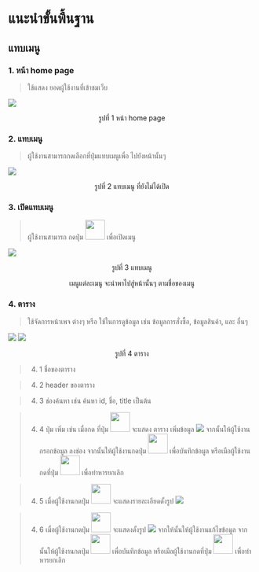# แนะนำขั้นพื้นฐาน
## แทบเมนู

### 1. หน้า home page
> ใช้แสดง ยอดผู้ใช้งานที่เข้าชมเว็บ

<img src=imgs/home_page.png>
<p align="center"> รูปที่ 1 หน้า home page</p>

### 2. แทบเมนู
> ผู้ใช้งานสามารถกดเลือกที่ปุ่มแทบเมนูเพื่อ ไปยังหน้านั้นๆ

<img src=imgs/tab_menu_not_open.png>
<p align="center"> รูปที่ 2 แทบเมนู ที่ยังไม่ได้เปิด</p>

### 3. เปิดแทบเมนู
> ผู้ใช้งานสามารถ กดปุ่ม <img style="height:40px" src=imgs/button_menu.png /> เพื่อเปิดเมนู

<img src=imgs/tab_menu_open.png>
<p align="center"> รูปที่ 3 แทบเมนู </p>
<p align="center"> เมนูแต่ละเมนู จะนำพาไปสู่หน้านั้นๆ ตามชื่อของเมนู </p>

### 4. ตาราง
> ใช้จัดการหน้าเพจ ต่างๆ หรือ ใช้ในการดูข้อมูล เช่น ข้อมูลการสั่งซื้อ, ข้อมูลสินค้า, และ อื่นๆ


<img src=imgs/table.png>
<img src=imgs/table_detail.png>
<p align="center"> รูปที่ 4 ตาราง </p>

>4. 1 ชื่อของตาราง

>4. 2 header ของตาราง

>4. 3 ช่องค้นหา เช่น ค้นหา id, ชื่อ, title เป็นต้น 

>4. 4 ปุ่ม เพิ่ม เช่น เมื่อกด ที่ปุ่ม  <img style="height:40px" src=imgs/button_add.png /> จะแสดง ตาราง เพิ่มข้อมูล <img src=imgs/table_add.png> จากนั้นให้ผู้ใช้งานกรอกข้อมูล ลงช่อง จากนั้นให้ผู้ใช้งานกดปุ่ม  <img style="height:40px" src=imgs/button_true.png /> เพื่อบันทึกข้อมูล หรือเมือผู้ใช้งานกดที่ปุ่ม <img style="height:40px" src=imgs/button_false.png />  เพื่อทำหารยกเลิก


>4. 5 เมื่อผู้ใช้งานกดปุ่ม <img style="height:40px" src=imgs/show.png /> จะแสดงรายละเอียดดั้งรูป <img src=imgs/show_detail.png />


>4. 6 เมื่อผู้ใช้งานกดปุ่ม <img style="height:40px" src=imgs/button_edit.png /> จะแสดงดั้งรูป <img src=imgs/table_edit.png /> จากให้นั้นให้ผู้ใช้งานแก้ไขข้อมูล จากนั้นให้ผู้ใช้งานกดปุ่ม  <img style="height:40px" src=imgs/button_true.png /> เพื่อบันทึกข้อมูล หรือเมือผู้ใช้งานกดที่ปุ่ม <img style="height:40px" src=imgs/button_false.png />  เพื่อทำหารยกเลิก